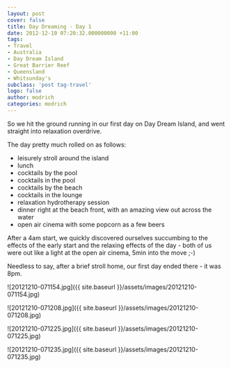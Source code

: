 ```yaml
---
layout: post
cover: false
title: Day Dreaming - Day 1
date: 2012-12-10 07:20:32.000000000 +11:00
tags: 
- Travel
- Australia
- Day Dream Island
- Great Barrier Reef
- Queensland
- Whitsunday's
subclass: 'post tag-travel'
logo: false
author: modrich
categories: modrich
---
```

So we hit the ground running in our first day on Day Dream Island, and went straight into relaxation overdrive.

The day pretty much rolled on as follows:

- leisurely stroll around the island
- lunch
- cocktails by the pool
- cocktails in the pool
- cocktails by the beach
- cocktails in the lounge
- relaxation hydrotherapy session
- dinner right at the beach front, with an amazing view out across the water
- open air cinema with some popcorn as a few beers

After a 4am start, we quickly discovered ourselves succumbing to the effects of the early start and the relaxing effects of the day - both of us were out like a light at the open air cinema, 5min into the move ;-)

Needless to say, after a brief stroll home, our first day ended there - it was 8pm.

![20121210-071154.jpg]({{ site.baseurl }}/assets/images/20121210-071154.jpg)

![20121210-071208.jpg]({{ site.baseurl }}/assets/images/20121210-071208.jpg)

![20121210-071225.jpg]({{ site.baseurl }}/assets/images/20121210-071225.jpg)

![20121210-071235.jpg]({{ site.baseurl }}/assets/images/20121210-071235.jpg)

